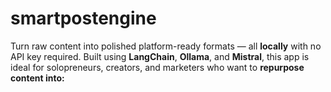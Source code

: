 # smartpostengine
Turn raw content into polished platform-ready formats — all **locally** with no API key required.   Built using **LangChain**, **Ollama**, and **Mistral**, this app is ideal for solopreneurs, creators, and marketers who want to **repurpose content into:**
